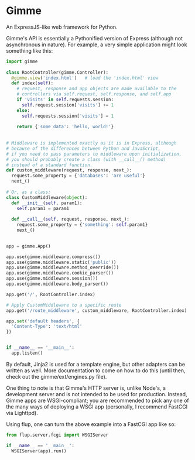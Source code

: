 Gimme
=====

An ExpressJS-like web framework for Python.

Gimme's API is essentially a Pythonified version of Express (although
not asynchronous in nature). For example, a very simple application
might look something like this:


```python
import gimme
  
class RootController(gimme.Controller):
  @gimme.view('index.html')   # load the 'index.html' view
  def index(self):
    # request, response and app objects are made available to the
    # controllers via self.request, self.response, and self.app
    if 'visits' in self.requests.session:
      self.request.session['visits'] += 1
    else:
      self.requests.session['visits'] = 1
      
    return {'some data': 'hello, world!'}
    
    
# Middleware is implemented exactly as it is in Express, although
# because of the differences between Python and JavaScript,
# if you need to pass parameters to middleware upon initialization,
# you should probably create a class (with __call__() method)
# instead of a standard function.
def custom_middleware(request, response, next_):
  request.some_property = {'databases': 'are useful'}
  next_()
  
# Or, as a class:
class CustomMiddleware(object):
  def __init__(self, param1):
    self.param1 = param1
    
  def __call__(self, request, response, next_):
    request.some_property = {'something': self.param1}
    next_()
      

app = gimme.App()

app.use(gimme.middleware.compress())
app.use(gimme.middleware.static('public'))
app.use(gimme.middleware.method_override())
app.use(gimme.middleware.cookie_parser())
app.use(gimme.middleware.session())
app.use(gimme.middleware.body_parser())

app.get('/', RootController.index)

# Apply CustomMiddleware to a specific route
app.get('/route_middleware', custom_middleware, RootController.index)

app.set('default headers', {
  'Content-Type': 'text/html'
})


if __name__ == '__main__':
  app.listen()
```

By default, Jinja2 is used for a template engine, but other adapters
can be written as well. More documentation to come on how to do this
(until then, check out the gimme/ext/engines.py file).

One thing to note is that Gimme's HTTP server is, unlike Node's, a
development server and is not intended to be used for production.
Instead, Gimme apps are WSGI-compliant; you are recommended to pick
any one of the many ways of deploying a WSGI app (personally, I
recommend FastCGI via Lighttpd).

Using flup, one can turn the above example into a FastCGI app like so:

```python
from flup.server.fcgi import WSGIServer

if __name__ == '__main__':
  WSGIServer(app).run()
```
